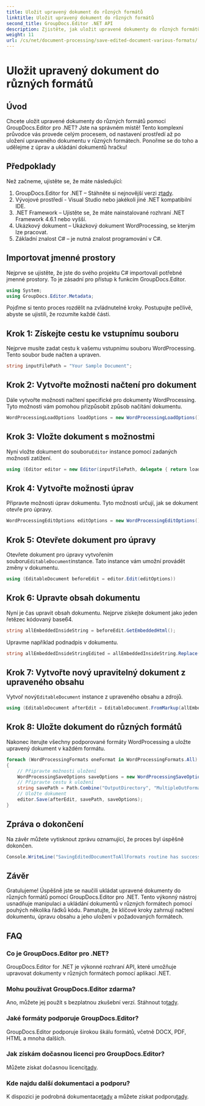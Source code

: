```yaml
---
title: Uložit upravený dokument do různých formátů
linktitle: Uložit upravený dokument do různých formátů
second_title: GroupDocs.Editor .NET API
description: Zjistěte, jak uložit upravené dokumenty do různých formátů pomocí GroupDocs.Editor pro .NET v tomto podrobném průvodci krok za krokem.
weight: 11
url: /cs/net/document-processing/save-edited-document-various-formats/
---
```


# Uložit upravený dokument do různých formátů

## Úvod
Chcete uložit upravené dokumenty do různých formátů pomocí GroupDocs.Editor pro .NET? Jste na správném místě! Tento komplexní průvodce vás provede celým procesem, od nastavení prostředí až po uložení upraveného dokumentu v různých formátech. Ponořme se do toho a udělejme z úprav a ukládání dokumentů hračku!
## Předpoklady
Než začneme, ujistěte se, že máte následující:
1.  GroupDocs.Editor for .NET – Stáhněte si nejnovější verzi z[tady](https://releases.groupdocs.com/editor/net/).
2. Vývojové prostředí - Visual Studio nebo jakékoli jiné .NET kompatibilní IDE.
3. .NET Framework – Ujistěte se, že máte nainstalované rozhraní .NET Framework 4.6.1 nebo vyšší.
4. Ukázkový dokument – Ukázkový dokument WordProcessing, se kterým lze pracovat.
5. Základní znalost C# – je nutná znalost programování v C#.
## Importovat jmenné prostory
Nejprve se ujistěte, že jste do svého projektu C# importovali potřebné jmenné prostory. To je zásadní pro přístup k funkcím GroupDocs.Editor.
```csharp
using System;
using GroupDocs.Editor.Metadata;
```
Pojďme si tento proces rozdělit na zvládnutelné kroky. Postupujte pečlivě, abyste se ujistili, že rozumíte každé části.
## Krok 1: Získejte cestu ke vstupnímu souboru
Nejprve musíte zadat cestu k vašemu vstupnímu souboru WordProcessing. Tento soubor bude načten a upraven.
```csharp
string inputFilePath = "Your Sample Document";
```
## Krok 2: Vytvořte možnosti načtení pro dokument
Dále vytvořte možnosti načtení specifické pro dokumenty WordProcessing. Tyto možnosti vám pomohou přizpůsobit způsob načítání dokumentu.
```csharp
WordProcessingLoadOptions loadOptions = new WordProcessingLoadOptions();
```
## Krok 3: Vložte dokument s možnostmi
 Nyní vložte dokument do souboru`Editor` instance pomocí zadaných možností zatížení.
```csharp
using (Editor editor = new Editor(inputFilePath, delegate { return loadOptions; }))
```
## Krok 4: Vytvořte možnosti úprav
Připravte možnosti úprav dokumentu. Tyto možnosti určují, jak se dokument otevře pro úpravy.
```csharp
WordProcessingEditOptions editOptions = new WordProcessingEditOptions();
```
## Krok 5: Otevřete dokument pro úpravy
 Otevřete dokument pro úpravy vytvořením souboru`EditableDocument`instance. Tato instance vám umožní provádět změny v dokumentu.
```csharp
using (EditableDocument beforeEdit = editor.Edit(editOptions))
```
## Krok 6: Upravte obsah dokumentu
Nyní je čas upravit obsah dokumentu. Nejprve získejte dokument jako jeden řetězec kódovaný base64.
```csharp
string allEmbeddedInsideString = beforeEdit.GetEmbeddedHtml();
```
Upravme například podnadpis v dokumentu.
```csharp
string allEmbeddedInsideStringEdited = allEmbeddedInsideString.Replace("Subtitle", "Edited subtitle");
```
## Krok 7: Vytvořte nový upravitelný dokument z upraveného obsahu
 Vytvoř nový`EditableDocument` instance z upraveného obsahu a zdrojů.
```csharp
using (EditableDocument afterEdit = EditableDocument.FromMarkup(allEmbeddedInsideStringEdited, null))
```
## Krok 8: Uložte dokument do různých formátů
Nakonec iterujte všechny podporované formáty WordProcessing a uložte upravený dokument v každém formátu.
```csharp
foreach (WordProcessingFormats oneFormat in WordProcessingFormats.All)
{
    // Připravte možnosti uložení
    WordProcessingSaveOptions saveOptions = new WordProcessingSaveOptions(oneFormat);
    // Připravte cestu k uložení
    string savePath = Path.Combine("OutputDirectory", "MultipleOutFormats." + saveOptions.OutputFormat.Extension);
    // Uložte dokument
    editor.Save(afterEdit, savePath, saveOptions);
}
```
## Zpráva o dokončení
Na závěr můžete vytisknout zprávu oznamující, že proces byl úspěšně dokončen.
```csharp
Console.WriteLine("SavingEditedDocumentToAllFormats routine has successfully finished");
```
## Závěr
Gratulujeme! Úspěšně jste se naučili ukládat upravené dokumenty do různých formátů pomocí GroupDocs.Editor pro .NET. Tento výkonný nástroj usnadňuje manipulaci a ukládání dokumentů v různých formátech pomocí pouhých několika řádků kódu. Pamatujte, že klíčové kroky zahrnují načtení dokumentu, úpravu obsahu a jeho uložení v požadovaných formátech.
## FAQ
### Co je GroupDocs.Editor pro .NET?
GroupDocs.Editor for .NET je výkonné rozhraní API, které umožňuje upravovat dokumenty v různých formátech pomocí aplikací .NET.
### Mohu používat GroupDocs.Editor zdarma?
 Ano, můžete jej použít s bezplatnou zkušební verzí. Stáhnout to[tady](https://releases.groupdocs.com/).
### Jaké formáty podporuje GroupDocs.Editor?
GroupDocs.Editor podporuje širokou škálu formátů, včetně DOCX, PDF, HTML a mnoha dalších.
### Jak získám dočasnou licenci pro GroupDocs.Editor?
 Můžete získat dočasnou licenci[tady](https://purchase.groupdocs.com/temporary-license/).
### Kde najdu další dokumentaci a podporu?
 K dispozici je podrobná dokumentace[tady](https://tutorials.groupdocs.com/editor/net/) a můžete získat podporu[tady](https://forum.groupdocs.com/c/editor/20).